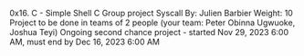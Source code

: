 0x16. C - Simple Shell
C
Group project
Syscall
 By: Julien Barbier
 Weight: 10
 Project to be done in teams of 2 people (your team: Peter Obinna Ugwuoke, Joshua Teyi)
 Ongoing second chance project - started Nov 29, 2023 6:00 AM, must end by Dec 16, 2023 6:00 AM
